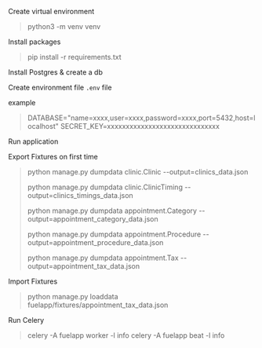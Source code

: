 Create  virtual environment
> python3 -m venv venv

Install packages 
> pip install -r requirements.txt
 
Install Postgres & create a db 

Create environment file `.env` file

example
>DATABASE="name=xxxx,user=xxxx,password=xxxx,port=5432,host=localhost"
>SECRET_KEY=xxxxxxxxxxxxxxxxxxxxxxxxxxxxxx
 
Run application

Export Fixtures on first time
> python manage.py dumpdata clinic.Clinic --output=clinics_data.json 
> 
> python manage.py dumpdata clinic.ClinicTiming --output=clinics_timings_data.json
> 
> python manage.py dumpdata appointment.Category --output=appointment_category_data.json
> 
> python manage.py dumpdata appointment.Procedure --output=appointment_procedure_data.json
> 
> python manage.py dumpdata appointment.Tax --output=appointment_tax_data.json

Import Fixtures
> python manage.py loaddata fuelapp/fixtures/appointment_tax_data.json
> 
Run Celery
> celery -A fuelapp worker -l info
> celery -A fuelapp beat -l info


